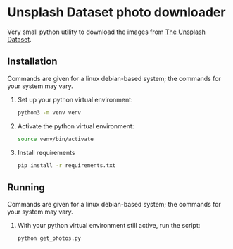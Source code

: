 # Unsplash Dataset photo downloader

Very small python utility to download the images from [The Unsplash Dataset](https://github.com/unsplash/datasets).

## Installation
Commands are given for a linux debian-based system; the commands for your system may vary.

1. Set up your python virtual environment:
    ```sh
    python3 -m venv venv
    ```

2. Activate the python virtual environment:
    ```sh
    source venv/bin/activate
    ```

3. Install requirements
    ```sh
    pip install -r requirements.txt
    ```

## Running
Commands are given for a linux debian-based system; the commands for your system may vary.

1. With your python virtual environment still active, run the script:
    ```sh
    python get_photos.py
    ```
